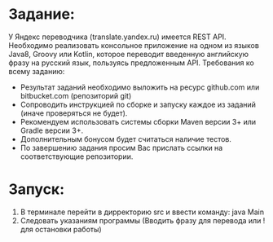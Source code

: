 # Задание:
У Яндекс переводчика (translate.yandex.ru) имеется REST API. Необходимо реализовать консольное
приложение на одном из языков Java8, Groovy или Kotlin, которое переводит введенную
английскую фразу на русский язык, пользуясь предложенным API.
Требования ко всему заданию:
- Результат заданий необходимо выложить на ресурс github.com или bitbucket.com
(репозиторий git)
- Сопроводить инструкцией по сборке и запуску каждое из заданий (иначе проверяться не
будет).
- Рекомендуем использовать системы сборки Maven версии 3+ или Gradle версии 3+.
- Дополнительным бонусом будет считаться наличие тестов.
- По завершению задания просим Вас прислать ссылки на соответствующие репозитории.

# Запуск:
1) В терминале перейти в дирректорию src и ввести команду: java Main
2) Следовать указаниям программы (Вводить фразу для перевода или ! для остановки работы)
